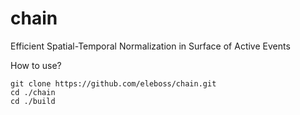 # chain
Efficient Spatial-Temporal Normalization in Surface of Active Events

How to use?
```
git clone https://github.com/eleboss/chain.git
cd ./chain
cd ./build
```
